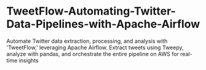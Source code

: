 # TweetFlow-Automating-Twitter-Data-Pipelines-with-Apache-Airflow
Automate Twitter data extraction, processing, and analysis with 'TweetFlow,' leveraging Apache Airflow. Extract tweets using Tweepy, analyze with pandas, and orchestrate the entire pipeline on AWS for real-time insights
